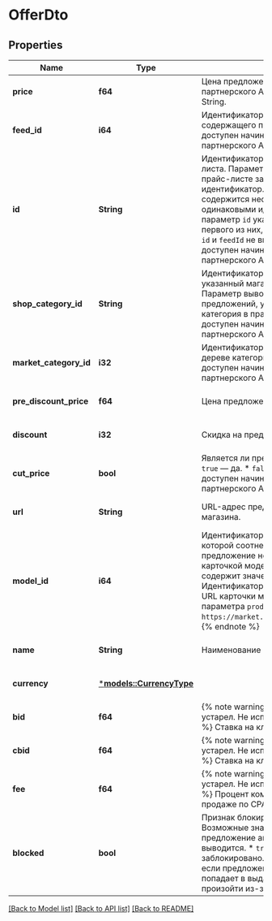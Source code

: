 # OfferDto

## Properties
Name | Type | Description | Notes
------------ | ------------- | ------------- | -------------
**price** | **f64** | Цена предложения.  До версии 2.0 партнерского API у параметра был тип String.  | [optional] [default to None]
**feed_id** | **i64** | Идентификатор прайс-листа, содержащего предложение.  Параметр доступен начиная с версии 2.0 партнерского API.  | [optional] [default to None]
**id** | **String** | Идентификатор предложения из прайс-листа.  Параметр выводится, если в прайс-листе задан уникальный идентификатор. Если в прайс-листе содержится несколько предложений с одинаковыми идентификаторами, параметр `id` указывается только для первого из них, для остальных параметры `id` и `feedId` не выводятся.  Параметр доступен начиная с версии 2.0 партнерского API.  | [optional] [default to None]
**shop_category_id** | **String** | Идентификатор категории предложения, указанный магазином в прайс-листе.  Параметр выводится только для предложений, у которых указана категория в прайс-листе.  Параметр доступен начиная с версии 2.0 партнерского API.  | [optional] [default to None]
**market_category_id** | **i32** | Идентификатор категории предложения в дереве категорий Маркета. Параметр доступен начиная с версии 2.0 партнерского API.  | [optional] [default to None]
**pre_discount_price** | **f64** | Цена предложения без скидки. | [optional] [default to None]
**discount** | **i32** | Скидка на предложение в процентах. | [optional] [default to None]
**cut_price** | **bool** | Является ли предложение уцененным:  * `true` — да. * `false` — нет.  Параметр доступен начиная с версии 2.58 партнерского API.  | [optional] [default to None]
**url** | **String** | URL-адрес предложения на сайте магазина. | [optional] [default to None]
**model_id** | **i64** | Идентификатор модели Маркета, с которой соотнесено предложение.  Если предложение не соотнесено ни с какой карточкой модели, то параметр `modelid` содержит значение `0`.  {% note info %}  Идентификатор модели присутствует в URL карточки модели в виде значения параметра `product`. Например: `https://market.yandex.ru/product/13584121`.  {% endnote %}  | 
**name** | **String** | Наименование предложения. | [optional] [default to None]
**currency** | [***models::CurrencyType**](CurrencyType.md) |  | [optional] [default to None]
**bid** | **f64** | {% note warning \"\" %}  Этот параметр устарел. Не используйте его.  {% endnote %}  Ставка на клик.  | [optional] [default to None]
**cbid** | **f64** | {% note warning \"\" %}  Этот параметр устарел. Не используйте его.  {% endnote %}  Ставка на клик.  | [optional] [default to None]
**fee** | **f64** | {% note warning \"\" %}  Этот параметр устарел. Не используйте его.  {% endnote %}  Процент комиссии на товар при продаже по CPA.  | [optional] [default to None]
**blocked** | **bool** | Признак блокировки предложения. Возможные значения: * `false` — предложение активно, параметр не выводится. * `true` — предложение заблокировано. Параметр выводится, если предложение заблокировано и не попадает в выдачу Маркета. Это может произойти из-за отключения магазина.  | [optional] [default to None]

[[Back to Model list]](../README.md#documentation-for-models) [[Back to API list]](../README.md#documentation-for-api-endpoints) [[Back to README]](../README.md)


